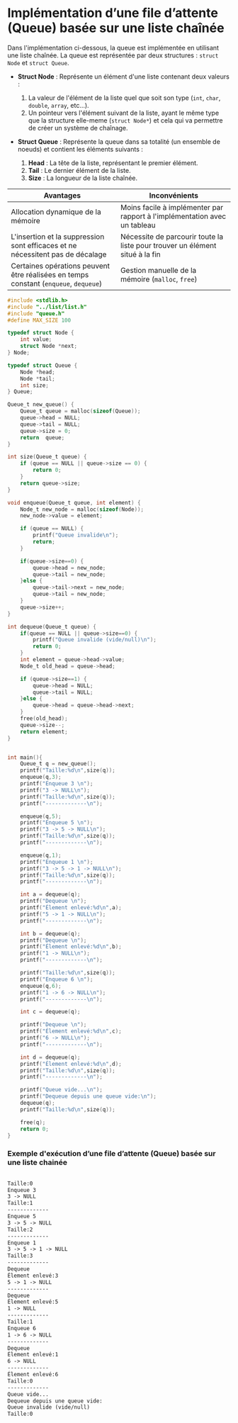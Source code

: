 # Implémentation d’une file d’attente (Queue) basée sur une liste chaînée

Dans l'implémentation ci-dessous, la queue est implémentée en utilisant une liste chaînée. La queue est représentée par deux structures : `struct Node` et `struct Queue`.

- **Struct Node** : Représente un élément d'une liste contenant deux valeurs :
  1. La valeur de l'élément de la liste quel que soit son type (`int`, `char`, `double`, `array`, etc...).
  2. Un pointeur vers l'élément suivant de la liste, ayant le même type que la structure elle-meme (`struct Node*`) et cela qui va permettre de créer un système de chaînage.

- **Struct Queue** : Représente la queue dans sa totalité (un ensemble de noeuds) et contient les éléments suivants :
  1. **Head** : La tête de la liste, représentant le premier élément.
  2. **Tail** : Le dernier élément de la liste.
  3. **Size** : La longueur de la liste chaînée.

| Avantages | Inconvénients |
|-----------|--------------|
| Allocation dynamique de la mémoire | Moins facile à implémenter par rapport à l'implémentation avec un tableau |
| L'insertion et la suppression sont efficaces et ne nécessitent pas de décalage | Nécessite de parcourir toute la liste pour trouver un élément situé à la fin |
| Certaines opérations peuvent être réalisées en temps constant (`enqueue`, `dequeue`) | Gestion manuelle de la mémoire (`malloc`, `free`) |

```c
#include <stdlib.h>
#include "../list/list.h"
#include "queue.h"
#define MAX_SIZE 100

typedef struct Node {
    int value;
    struct Node *next;
} Node;

typedef struct Queue {
    Node *head;
    Node *tail;
    int size;
} Queue;

Queue_t new_queue() {
    Queue_t queue = malloc(sizeof(Queue));
    queue->head = NULL;
    queue->tail = NULL;
    queue->size = 0;
    return  queue;
}

int size(Queue_t queue) {
    if (queue == NULL || queue->size == 0) {
        return 0;
    }
    return queue->size;
}

void enqueue(Queue_t queue, int element) {
    Node_t new_node = malloc(sizeof(Node));
    new_node->value = element;

    if (queue == NULL) {
        printf("Queue invalide\n");
        return;
    }

    if(queue->size==0) {
        queue->head = new_node;
        queue->tail = new_node;
    }else {
        queue->tail->next = new_node;
        queue->tail = new_node;
    }
    queue->size++;
}

int dequeue(Queue_t queue) {
    if(queue == NULL || queue->size==0) {
        printf("Queue invalide (vide/null)\n");
        return 0;
    }
    int element = queue->head->value;
    Node_t old_head = queue->head;

    if (queue->size==1) {
        queue->head = NULL;
        queue->tail = NULL;
    }else {
        queue->head = queue->head->next;
    }
    free(old_head);
    queue->size--;
    return element;
}


int main(){
    Queue_t q = new_queue();
    printf("Taille:%d\n",size(q));
    enqueue(q,3);
    printf("Enqueue 3 \n");
    printf("3 -> NULL\n");
    printf("Taille:%d\n",size(q));
    printf("-------------\n");

    enqueue(q,5);
    printf("Enqueue 5 \n");
    printf("3 -> 5 -> NULL\n");
    printf("Taille:%d\n",size(q));
    printf("-------------\n");

    enqueue(q,1);
    printf("Enqueue 1 \n");
    printf("3 -> 5 -> 1 -> NULL\n");
    printf("Taille:%d\n",size(q));
    printf("-------------\n");

    int a = dequeue(q);
    printf("Dequeue \n");
    printf("Élement enlevé:%d\n",a);
    printf("5 -> 1 -> NULL\n");
    printf("-------------\n");

    int b = dequeue(q);
    printf("Dequeue \n");
    printf("Élement enlevé:%d\n",b);
    printf("1 -> NULL\n");
    printf("-------------\n");

    printf("Taille:%d\n",size(q));
    printf("Enqueue 6 \n");
    enqueue(q,6);
    printf("1 -> 6 -> NULL\n");
    printf("-------------\n");

    int c = dequeue(q);

    printf("Dequeue \n");
    printf("Élement enlevé:%d\n",c);
    printf("6 -> NULL\n");
    printf("-------------\n");

    int d = dequeue(q);
    printf("Élement enlevé:%d\n",d);
    printf("Taille:%d\n",size(q));
    printf("-------------\n");

    printf("Queue vide...\n");
    printf("Dequeue depuis une queue vide:\n");
    dequeue(q);
    printf("Taille:%d\n",size(q));

    free(q);
    return 0;
}
```

### Exemple d'exécution d’une file d’attente (Queue) basée sur une liste chainée

```txt

Taille:0
Enqueue 3 
3 -> NULL
Taille:1
-------------
Enqueue 5 
3 -> 5 -> NULL
Taille:2
-------------
Enqueue 1 
3 -> 5 -> 1 -> NULL
Taille:3
-------------
Dequeue 
Élement enlevé:3
5 -> 1 -> NULL
-------------
Dequeue 
Élement enlevé:5
1 -> NULL
-------------
Taille:1
Enqueue 6 
1 -> 6 -> NULL
-------------
Dequeue 
Élement enlevé:1
6 -> NULL
-------------
Élement enlevé:6
Taille:0
-------------
Queue vide...
Dequeue depuis une queue vide:
Queue invalide (vide/null)
Taille:0
```
